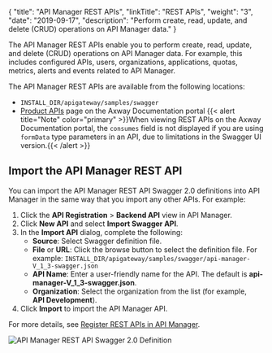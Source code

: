 {
    "title": "API Manager REST APIs",
    "linkTitle": "REST APIs",
    "weight": "3",
    "date": "2019-09-17",
    "description": "Perform create, read, update, and delete (CRUD) operations on API Manager data."
}

The API Manager REST APIs enable you to perform create, read, update, and delete (CRUD) operations on API Manager data. For example, this includes configured APIs, users, organizations, applications, quotas, metrics, alerts and events related to API Manager.

The API Manager REST APIs are available from the following locations:

* `INSTALL_DIR/apigateway/samples/swagger`
* [Product APIs](https://docs.axway.com/category/api) page on the Axway Documentation portal
    {{< alert title="Note" color="primary" >}}When viewing REST APIs on the Axway Documentation portal, the `consumes` field is not displayed if you are using `formData` type parameters in an API, due to limitations in the Swagger UI version.{{< /alert >}}

## Import the API Manager REST API

You can import the API Manager REST API Swagger 2.0 definitions into API Manager in the same way that you import any other APIs. For example:

1. Click the **API Registration** > **Backend API** view in API Manager.
2. Click **New API** and select **Import Swagger API**.
3. In the **Import API** dialog, complete the following:
    * **Source**: Select Swagger definition file.
    * **File** or **URL**: Click the browse button to select the definition file. For example:
        `INSTALL_DIR/apigateway/samples/swagger/api-manager-V_1_3-swagger.json`
    * **API Name**: Enter a user-friendly name for the API. The default is **api-manager-V_1_3-swagger.json**.
    * **Organization**: Select the organization from the list (for example, **API Development**).
4. Click **Import** to import the API Manager API.

For more details, see [Register REST APIs in API Manager](/docs/apimgr_admin/api_mgmt_register_web/).

![API Manager REST API Swagger 2.0 Definition](/Images/docbook/images/api_mgmt/api_mgmt_rest_api.png)
